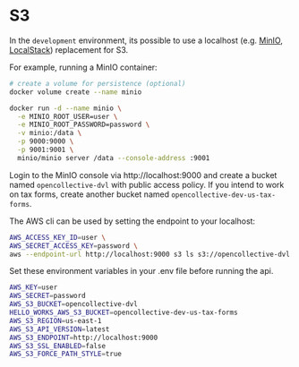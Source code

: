 # S3

In the `development` environment, its possible to use a localhost
(e.g. [MinIO](https://github.com/minio/minio), [LocalStack](https://github.com/localstack/localstack)) replacement for S3.

For example, running a MinIO container:

```sh
# create a volume for persistence (optional)
docker volume create --name minio

docker run -d --name minio \
  -e MINIO_ROOT_USER=user \
  -e MINIO_ROOT_PASSWORD=password \
  -v minio:/data \
  -p 9000:9000 \
  -p 9001:9001 \
  minio/minio server /data --console-address :9001

```

Login to the MinIO console via http://localhost:9000 and create a bucket named `opencollective-dvl` with public access policy. If you intend to work on tax forms, create another bucket named `opencollective-dev-us-tax-forms`.

The AWS cli can be used by setting the endpoint to your localhost:

```sh
AWS_ACCESS_KEY_ID=user \
AWS_SECRET_ACCESS_KEY=password \
aws --endpoint-url http://localhost:9000 s3 ls s3://opencollective-dvl
```

Set these environment variables in your .env file before running the api.

```sh
AWS_KEY=user
AWS_SECRET=password
AWS_S3_BUCKET=opencollective-dvl
HELLO_WORKS_AWS_S3_BUCKET=opencollective-dev-us-tax-forms
AWS_S3_REGION=us-east-1
AWS_S3_API_VERSION=latest
AWS_S3_ENDPOINT=http://localhost:9000
AWS_S3_SSL_ENABLED=false
AWS_S3_FORCE_PATH_STYLE=true
```

